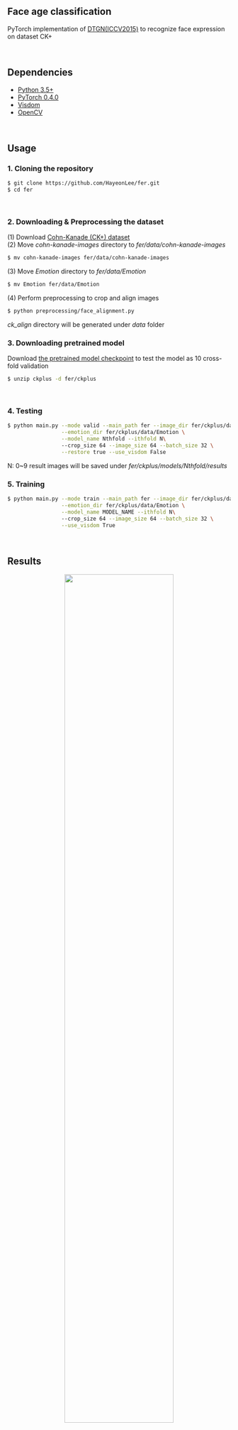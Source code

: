 ## Face age classification
PyTorch implementation of [DTGN(ICCV2015)](https://ieeexplore.ieee.org/document/7410698/) to recognize face expression on dataset CK+

<br/>

## Dependencies
* [Python 3.5+](https://www.continuum.io/downloads)
* [PyTorch 0.4.0](http://pytorch.org/)
* [Visdom](https://github.com/facebookresearch/visdom)
* [OpenCV](https://opencv.org/)

<br/>

## Usage

### 1. Cloning the repository
```bash
$ git clone https://github.com/HayeonLee/fer.git
$ cd fer
```
<br/>

### 2. Downloading & Preprocessing the dataset
(1) Download [Cohn-Kanade (CK+) dataset](http://www.consortium.ri.cmu.edu/ckagree/) <br/>
(2) Move *cohn-kanade-images* directory to *fer/data/cohn-kanade-images* <br/>
```bash
$ mv cohn-kanade-images fer/data/cohn-kanade-images
```
(3) Move *Emotion* directory to *fer/data/Emotion* <br/>
```bash
$ mv Emotion fer/data/Emotion
```
(4) Perform preprocessing to crop and align images
```bash
$ python preprocessing/face_alignment.py
```
*ck_align* directory will be generated under *data* folder
<br/>

### 3. Downloading pretrained model
Download [the pretrained model checkpoint](https://drive.google.com/open?id=1F8zDsrGumdPHJdrZvEvPxM2A1qUCatGJ) to test the model as 10 cross-fold validation
```bash
$ unzip ckplus -d fer/ckplus
```
<br/>

### 4. Testing
```bash
$ python main.py --mode valid --main_path fer --image_dir fer/ckplus/data/ck_align \
                 --emotion_dir fer/ckplus/data/Emotion \
                 --model_name Nthfold --ithfold N\ 
                 --crop_size 64 --image_size 64 --batch_size 32 \
                 --restore true --use_visdom False
```
N: 0~9
result images will be saved under *fer/ckplus/models/Nthfold/results*
<br/>

### 5. Training
```bash
$ python main.py --mode train --main_path fer --image_dir fer/ckplus/data/ck_align \
                 --emotion_dir fer/ckplus/data/Emotion \
                 --model_name MODEL_NAME --ithfold N\ 
                 --crop_size 64 --image_size 64 --batch_size 32 \
                 --use_visdom True
```

<br/>

## Results

<p align="center"><img width="70%" src="png/125.png"/></p>

<p align="center"><img width="70%" src="png/107.png"/></p>


<br/>

## Reference
* [[DTAN] Joint fine-tuning in deep neural networks for facial expression recognition](https://ieeexplore.ieee.org/document/7410698/) <br/> JUNG, Heechul, et al. In: Proceedings of the IEEE International Conference on Computer Vision. 2015. p. 2983-2991.<br/>
* [Face alignment code](https://www.pyimagesearch.com/2017/05/22/face-alignment-with-opencv-and-python/)

<br/>
